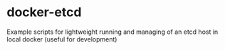 # docker-etcd

Example scripts for lightweight running and managing of an etcd host in local docker (useful for development)
